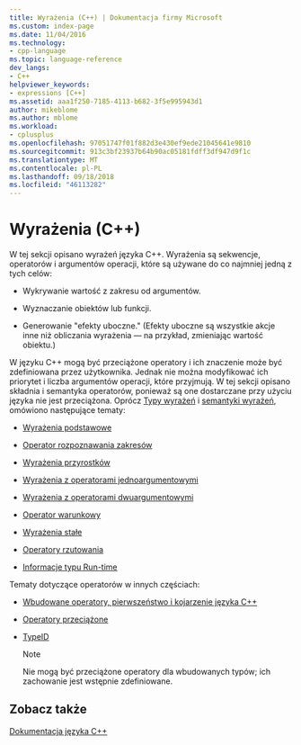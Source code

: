```yaml
---
title: Wyrażenia (C++) | Dokumentacja firmy Microsoft
ms.custom: index-page
ms.date: 11/04/2016
ms.technology:
- cpp-language
ms.topic: language-reference
dev_langs:
- C++
helpviewer_keywords:
- expressions [C++]
ms.assetid: aaa1f250-7185-4113-b682-3f5e995943d1
author: mikeblome
ms.author: mblome
ms.workload:
- cplusplus
ms.openlocfilehash: 97051747f01f882d3e430ef9ede21045641e9810
ms.sourcegitcommit: 913c3bf23937b64b90ac05181fdff3df947d9f1c
ms.translationtype: MT
ms.contentlocale: pl-PL
ms.lasthandoff: 09/18/2018
ms.locfileid: "46113282"
---
```

# <a name="expressions-c"></a>Wyrażenia (C++)

W tej sekcji opisano wyrażeń języka C++. Wyrażenia są sekwencje, operatorów i argumentów operacji, które są używane do co najmniej jedną z tych celów:

- Wykrywanie wartość z zakresu od argumentów.

- Wyznaczanie obiektów lub funkcji.

- Generowanie "efekty uboczne." (Efekty uboczne są wszystkie akcje inne niż obliczania wyrażenia — na przykład, zmieniając wartość obiektu.)

W języku C++ mogą być przeciążone operatory i ich znaczenie może być zdefiniowana przez użytkownika. Jednak nie można modyfikować ich priorytet i liczba argumentów operacji, które przyjmują. W tej sekcji opisano składnia i semantyka operatorów, ponieważ są one dostarczane przy użyciu języka nie jest przeciążona. Oprócz [Typy wyrażeń](../cpp/types-of-expressions.md) i [semantyki wyrażeń](../cpp/semantics-of-expressions.md), omówiono następujące tematy:

- [Wyrażenia podstawowe](../cpp/primary-expressions.md)

- [Operator rozpoznawania zakresów](../cpp/scope-resolution-operator.md)

- [Wyrażenia przyrostków](../cpp/postfix-expressions.md)

- [Wyrażenia z operatorami jednoargumentowymi](../cpp/expressions-with-unary-operators.md)

- [Wyrażenia z operatorami dwuargumentowymi](../cpp/expressions-with-binary-operators.md)

- [Operator warunkowy](../cpp/conditional-operator-q.md)

- [Wyrażenia stałe](../cpp/cpp-constant-expressions.md)

- [Operatory rzutowania](../cpp/casting-operators.md)

- [Informacje typu Run-time](../cpp/run-time-type-information.md)

Tematy dotyczące operatorów w innych częściach:

- [Wbudowane operatory, pierwszeństwo i kojarzenie języka C++](../cpp/cpp-built-in-operators-precedence-and-associativity.md)

- [Operatory przeciążone](../cpp/operator-overloading.md)

- [TypeID](../windows/typeid-cpp-component-extensions.md)

    > [!NOTE]
    >  Nie mogą być przeciążone operatory dla wbudowanych typów; ich zachowanie jest wstępnie zdefiniowane.

## <a name="see-also"></a>Zobacz także

[Dokumentacja języka C++](../cpp/cpp-language-reference.md)